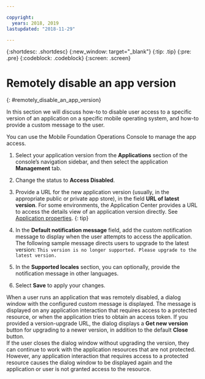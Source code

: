 ```yaml
---

copyright:
  years: 2018, 2019
lastupdated: "2018-11-29"

---
```


{:shortdesc: .shortdesc}
{:new_window: target="_blank"}
{:tip: .tip}
{:pre: .pre}
{:codeblock: .codeblock}
{:screen: .screen}

# Remotely disable an app version
{: #remotely_disable_an_app_version}

In this section we will discuss how-to to disable user access to a specific version of an application on a specific mobile operating system, and how-to provide a custom message to the user.

You can use the Mobile Foundation Operations Console to manage the app access.

1. Select your application version from the **Applications** section of the console’s navigation sidebar, and then select the application **Management** tab.
2. Change the status to **Access Disabled**.
3. Provide a URL for the new application version (usually, in the appropriate public or private app store), in the field **URL of latest version**. 
   For some environments, the Application Center provides a URL to access the details view of an application version directly. See [Application properties](https://mobilefirstplatform.ibmcloud.com/tutorials/en/foundation/8.0/appcenter/appcenter-console/#application-properties).
   {: tip}

4. In the **Default notification message** field, add the custom notification message to display when the user attempts to access the application. The following sample message directs users to upgrade to the latest version:
   `This version is no longer supported. Please upgrade to the latest version.`
5. In the **Supported locales** section, you can optionally, provide the notification message in other languages.
6. Select **Save** to apply your changes.

When a user runs an application that was remotely disabled, a dialog window with the configured custom message is displayed. The message is displayed on any application interaction that requires access to a protected resource, or when the application tries to obtain an access token. If you provided a version-upgrade URL, the dialog displays a **Get new version** button for upgrading to a newer version, in addition to the default **Close** button. <br/>
If the user closes the dialog window without upgrading the version, they can continue to work with the application resources that are not protected. However, any application interaction that requires access to a protected resource causes the dialog window to be displayed again and the application or user is not granted access to the resource.


